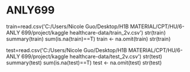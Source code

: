 # ANLY699
train=read.csv('C:/Users/Nicole Guo/Desktop/H1B MATERIAL/CPT/HU/6-ANLY 699/project/kaggle healthcare-data/train_2v.csv')
str(train)
summary(train)
sum(is.na(train)==T)
train <- na.omit(train)
str(train)

test=read.csv('C:/Users/Nicole Guo/Desktop/H1B MATERIAL/CPT/HU/6-ANLY 699/project/kaggle healthcare-data/test_2v.csv')
str(test)
summary(test)
sum(is.na(test)==T)
test <- na.omit(test)
str(test)
